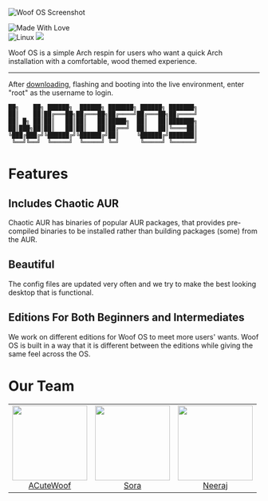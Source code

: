 ![Woof OS Screenshot](https://woof-os.github.io/screenshot.jpg)

![Made With Love](http://ForTheBadge.com/images/badges/built-with-love.svg)
<br>
![Linux](https://img.shields.io/badge/Linux-FCC624?style=for-the-badge&logo=linux&logoColor=black)
<a href="https://discord.gg/p6qNduqwWM"><img src="https://img.shields.io/badge/Woof%20OS-%237289DA.svg?style=for-the-badge&logo=discord&logoColor=white"></a>

Woof OS is a simple Arch respin for users who want a quick Arch installation with a comfortable, wood themed experience.


---
After [downloading](https://woof-os.github.io/downloads.html), flashing and booting into the live environment, enter "root" as the username to login. 

```
██╗    ██╗ ██████╗  ██████╗ ███████╗ ██████╗ ███████╗
██║    ██║██╔═══██╗██╔═══██╗██╔════╝██╔═══██╗██╔════╝
██║ █╗ ██║██║   ██║██║   ██║█████╗  ██║   ██║███████╗
██║███╗██║██║   ██║██║   ██║██╔══╝  ██║   ██║╚════██║
╚███╔███╔╝╚██████╔╝╚██████╔╝██║     ╚██████╔╝███████║
 ╚══╝╚══╝  ╚═════╝  ╚═════╝ ╚═╝      ╚═════╝ ╚══════╝
```


# Features
## Includes Chaotic AUR
Chaotic AUR has binaries of popular AUR packages, that provides pre-compiled binaries to be installed rather than building packages (some) from the AUR.

## Beautiful
The config files are updated very often and we try to make the best looking desktop that is functional.

## Editions For Both Beginners and Intermediates
We work on different editions for Woof OS to meet more users' wants. Woof OS is built in a way that it is different between the editions while giving the same feel across the OS.


# Our Team

<table>
  <tbody>
    <tr>
      <td align="center" valign="top">
        <img width="150" height="150" src="https://github.com/acutewoof.png?s=150">
        <br>
        <a href="https://acutewoof.github.io">ACuteWoof</a>
      </td>
      <td align="center" valign="top">
        <img width="150" height="150" src="https://github.com/sora6kq.png?s=150">
        <br>
        <a href="https://sora6kq.github.io/cheesediction">Sora</a>
      </td>
      <td align="center" valign="top">
        <img width="150" height="150" src="https://github.com/neeraj029.png?s=150">
        <br>
        <a href="https://neeraj029.github.io">Neeraj</a>
      </td>
     </tr>
  </tbody>
</table>
